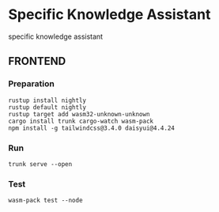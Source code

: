 # Specific Knowledge Assistant
specific knowledge assistant

## FRONTEND

### Preparation
```
rustup install nightly
rustup default nightly
rustup target add wasm32-unknown-unknown
cargo install trunk cargo-watch wasm-pack
npm install -g tailwindcss@3.4.0 daisyui@4.4.24
```

### Run
```
trunk serve --open
```

### Test
```
wasm-pack test --node
```